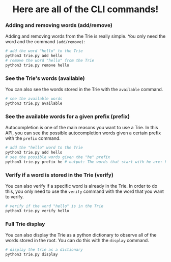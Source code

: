 <h1 align = "center">Here are all of the CLI commands!</h1>

### Adding and removing words (add/remove)
Adding and removing words from the Trie is really simple. You only need the word and the command `(add/remove)`:
```bash
# add the word "hello" to the Trie
python3 trie.py add hello
# remove the word "hello" from the Trie
python3 trie.py remove hello
```
### See the Trie's words (available)
You can also see the words stored in the Trie with the `available` command.
```bash
# see the available words
python3 trie.py available
```
### See the available words for a given prefix (prefix)
Autocompletion is one of the main reasons you want to use a Trie. In this API, you can see the possible autocompletion words
given a certain prefix with the `prefix` command.
```bash
# add the "hello" word to the Trie
python3 trie.py add hello
# see the possible words given the "he" prefix
python3 trie.py prefix he # output: The words that start with he are: hello
```
### Verify if a word is stored in the Trie (verify)
You can also verify if a specific word is already in the Trie. In order to do this, you only need to use the `verify` command with the 
word that you want to verify.
```bash
# verify if the word "hello" is in the Trie
python3 trie.py verify hello
```
### Full Trie display
You can also display the Trie as a python dictionary to observe all of the words stored in the root. You can do this with the `display`
command.
```bash
# display the trie as a dictionary
python3 trie.py display
```